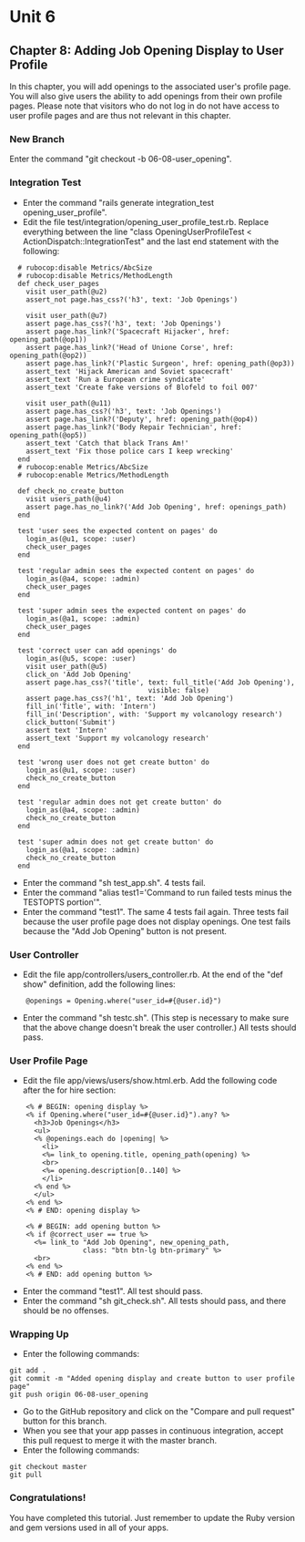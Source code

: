 # Unit 6
## Chapter 8: Adding Job Opening Display to User Profile

In this chapter, you will add openings to the associated user's profile page.  You will also give users the ability to add openings from their own profile pages.  Please note that visitors who do not log in do not have access to user profile pages and are thus not relevant in this chapter.

### New Branch
Enter the command "git checkout -b 06-08-user_opening".

### Integration Test
* Enter the command "rails generate integration_test opening_user_profile".
* Edit the file test/integration/opening_user_profile_test.rb.  Replace everything between the line "class OpeningUserProfileTest < ActionDispatch::IntegrationTest" and the last end statement with the following:
```
  # rubocop:disable Metrics/AbcSize
  # rubocop:disable Metrics/MethodLength
  def check_user_pages
    visit user_path(@u2)
    assert_not page.has_css?('h3', text: 'Job Openings')

    visit user_path(@u7)
    assert page.has_css?('h3', text: 'Job Openings')
    assert page.has_link?('Spacecraft Hijacker', href: opening_path(@op1))
    assert page.has_link?('Head of Unione Corse', href: opening_path(@op2))
    assert page.has_link?('Plastic Surgeon', href: opening_path(@op3))
    assert_text 'Hijack American and Soviet spacecraft'
    assert_text 'Run a European crime syndicate'
    assert_text 'Create fake versions of Blofeld to foil 007'

    visit user_path(@u11)
    assert page.has_css?('h3', text: 'Job Openings')
    assert page.has_link?('Deputy', href: opening_path(@op4))
    assert page.has_link?('Body Repair Technician', href: opening_path(@op5))
    assert_text 'Catch that black Trans Am!'
    assert_text 'Fix those police cars I keep wrecking'
  end
  # rubocop:enable Metrics/AbcSize
  # rubocop:enable Metrics/MethodLength

  def check_no_create_button
    visit users_path(@u4)
    assert page.has_no_link?('Add Job Opening', href: openings_path)
  end

  test 'user sees the expected content on pages' do
    login_as(@u1, scope: :user)
    check_user_pages
  end

  test 'regular admin sees the expected content on pages' do
    login_as(@a4, scope: :admin)
    check_user_pages
  end

  test 'super admin sees the expected content on pages' do
    login_as(@a1, scope: :admin)
    check_user_pages
  end

  test 'correct user can add openings' do
    login_as(@u5, scope: :user)
    visit user_path(@u5)
    click_on 'Add Job Opening'
    assert page.has_css?('title', text: full_title('Add Job Opening'),
                                  visible: false)
    assert page.has_css?('h1', text: 'Add Job Opening')
    fill_in('Title', with: 'Intern')
    fill_in('Description', with: 'Support my volcanology research')
    click_button('Submit')
    assert text 'Intern'
    assert_text 'Support my volcanology research'
  end

  test 'wrong user does not get create button' do
    login_as(@u1, scope: :user)
    check_no_create_button
  end

  test 'regular admin does not get create button' do
    login_as(@a4, scope: :admin)
    check_no_create_button
  end

  test 'super admin does not get create button' do
    login_as(@a1, scope: :admin)
    check_no_create_button
  end
```
* Enter the command "sh test_app.sh".  4 tests fail.
* Enter the command "alias test1='Command to run failed tests minus the TESTOPTS portion'".
* Enter the command "test1".  The same 4 tests fail again.  Three tests fail because the user profile page does not display openings.  One test fails because the "Add Job Opening" button is not present.

### User Controller
* Edit the file app/controllers/users_controller.rb.  At the end of the "def show" definition, add the following lines:
```
    @openings = Opening.where("user_id=#{@user.id}")
```
* Enter the command "sh testc.sh".  (This step is necessary to make sure that the above change doesn't break the user controller.)  All tests should pass.


### User Profile Page
* Edit the file app/views/users/show.html.erb.  Add the following code after the for hire section:
```
    <% # BEGIN: opening display %>
    <% if Opening.where("user_id=#{@user.id}").any? %>
      <h3>Job Openings</h3>
      <ul>
      <% @openings.each do |opening| %>
        <li>
        <%= link_to opening.title, opening_path(opening) %>
        <br>
        <%= opening.description[0..140] %>
        </li>
      <% end %>
      </ul>
    <% end %>
    <% # END: opening display %>

    <% # BEGIN: add opening button %>
    <% if @correct_user == true %>
      <%= link_to "Add Job Opening", new_opening_path,
                  class: "btn btn-lg btn-primary" %>
      <br>
    <% end %>
    <% # END: add opening button %>
```
* Enter the command "test1".  All test should pass.
* Enter the command "sh git_check.sh".  All tests should pass, and there should be no offenses.


### Wrapping Up
* Enter the following commands:
```
git add .
git commit -m "Added opening display and create button to user profile page"
git push origin 06-08-user_opening
```
* Go to the GitHub repository and click on the "Compare and pull request" button for this branch.
* When you see that your app passes in continuous integration, accept this pull request to merge it with the master branch.
* Enter the following commands:
```
git checkout master
git pull
```

### Congratulations!

You have completed this tutorial.  Just remember to update the Ruby version and gem versions used in all of your apps.
